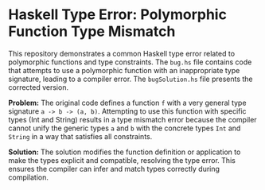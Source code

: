 # Haskell Type Error: Polymorphic Function Type Mismatch

This repository demonstrates a common Haskell type error related to polymorphic functions and type constraints. The `bug.hs` file contains code that attempts to use a polymorphic function with an inappropriate type signature, leading to a compiler error.  The `bugSolution.hs` file presents the corrected version.

**Problem:** The original code defines a function `f` with a very general type signature `a -> b -> (a, b)`.  Attempting to use this function with specific types (Int and String) results in a type mismatch error because the compiler cannot unify the generic types `a` and `b` with the concrete types `Int` and `String` in a way that satisfies all constraints.

**Solution:** The solution modifies the function definition or application to make the types explicit and compatible, resolving the type error. This ensures the compiler can infer and match types correctly during compilation.